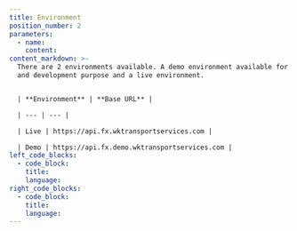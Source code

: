 ```yaml
---
title: Environment
position_number: 2
parameters:
  - name:
    content:
content_markdown: >-
  There are 2 environments available. A demo environment available for testing
  and development purpose and a live environment.


  | **Environment** | **Base URL** | 

  | --- | --- | 

  | Live | https://api.fx.wktransportservices.com | 

  | Demo | https://api.fx.demo.wktransportservices.com | 
left_code_blocks:
  - code_block:
    title:
    language:
right_code_blocks:
  - code_block:
    title:
    language:
---
```

